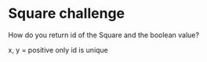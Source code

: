 # Square challenge

How do you return id of the Square and the boolean value? 

x, y = positive only
id is unique
